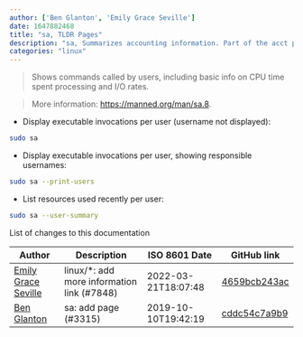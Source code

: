 ```yaml
---
author: ['Ben Glanton', 'Emily Grace Seville']
date: 1647882468
title: "sa, TLDR Pages"
description: "sa, Summarizes accounting information. Part of the acct package."
categories: "linux"
---
```

> Shows commands called by users, including basic info on CPU time spent processing and I/O rates.

> More information: <https://manned.org/man/sa.8>.

- Display executable invocations per user (username not displayed):

```bash
sudo sa
```

- Display executable invocations per user, showing responsible usernames:

```bash
sudo sa --print-users
```

- List resources used recently per user:

```bash
sudo sa --user-summary
```
List of changes to this documentation


Author | Description | ISO 8601 Date | GitHub link
------|-----|-----|-----
[Emily Grace Seville](mailto:emilyseville7cf@gmail.com) | linux/*: add more information link (#7848) | 2022-03-21T18:07:48 | [4659bcb243ac](https://github.com/tldr-pages/tldr/commit/4659bcb243ac572c9e0c95117097801f1e62bda4)
[Ben Glanton](mailto:56129020+glantonb@users.noreply.github.com) | sa: add page (#3315) | 2019-10-10T19:42:19 | [cddc54c7a9b9](https://github.com/tldr-pages/tldr/commit/cddc54c7a9b92be422a32b994046d8246f91be6a)

